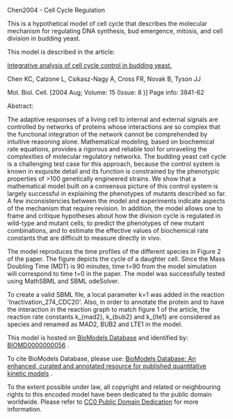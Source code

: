 

Chen2004 - Cell Cycle Regulation

This is a hypothetical model of cell cycle that describes the molecular
mechanism for regulating DNA synthesis, bud emergence, mitosis, and cell
division in budding yeast.

This model is described in the article:

[Integrative analysis of cell cycle control in budding
yeast.](http://identifiers.org/pubmed/15169868)

Chen KC, Calzone L, Csikasz-Nagy A, Cross FR, Novak B, Tyson JJ

Mol. Biol. Cell. [2004 Aug; Volume: 15 (Issue: 8 )] Page info: 3841-62

Abstract:

The adaptive responses of a living cell to internal and external signals are
controlled by networks of proteins whose interactions are so complex that the
functional integration of the network cannot be comprehended by intuitive
reasoning alone. Mathematical modeling, based on biochemical rate equations,
provides a rigorous and reliable tool for unraveling the complexities of
molecular regulatory networks. The budding yeast cell cycle is a challenging
test case for this approach, because the control system is known in exquisite
detail and its function is constrained by the phenotypic properties of >100
genetically engineered strains. We show that a mathematical model built on a
consensus picture of this control system is largely successful in explaining
the phenotypes of mutants described so far. A few inconsistencies between the
model and experiments indicate aspects of the mechanism that require revision.
In addition, the model allows one to frame and critique hypotheses about how
the division cycle is regulated in wild-type and mutant cells, to predict the
phenotypes of new mutant combinations, and to estimate the effective values of
biochemical rate constants that are difficult to measure directly in vivo.

The model reproduces the time profiles of the different species in Figure 2 of
the paper. The figure depicts the cycle of a daughter cell. Since the Mass
Doubling Time (MDT) is 90 minutes, time t=90 from the model simulation will
correspond to time t=0 in the paper. The model was successfully tested using
MathSBML and SBML odeSolver.

To create a valid SBML file, a local parameter k=1 was added in the reaction
'Inactivation_274_CDC20'. Also, in order to annotate the protein and to have
the interaction in the reaction graph to match figure 1 of the article, the
reaction rate constants k_{mad2}, k_{bub2} and k_{lte1} are considered as
species and renamed as MAD2, BUB2 and LTE1 in the model.

This model is hosted on [BioModels Database](http://www.ebi.ac.uk/biomodels/)
and identified by:
[BIOMD0000000056](http://identifiers.org/biomodels.db/BIOMD0000000056) .

To cite BioModels Database, please use: [BioModels Database: An enhanced,
curated and annotated resource for published quantitative kinetic
models](http://identifiers.org/pubmed/20587024) .

To the extent possible under law, all copyright and related or neighbouring
rights to this encoded model have been dedicated to the public domain
worldwide. Please refer to [CC0 Public Domain
Dedication](http://creativecommons.org/publicdomain/zero/1.0/) for more
information.


